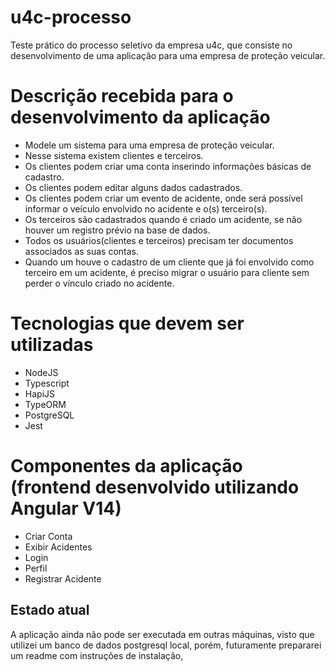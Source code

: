 # u4c-processo
Teste prático do processo seletivo da empresa u4c, que consiste no desenvolvimento de uma aplicação para uma empresa de proteção veicular.

# Descrição recebida para o desenvolvimento da aplicação
- Modele um sistema para uma empresa de proteção veicular.
- Nesse sistema existem clientes e terceiros.
- Os clientes podem criar uma conta inserindo informações básicas de cadastro.
- Os clientes podem editar alguns dados cadastrados.
- Os clientes podem criar um evento de acidente, onde será possível informar o veículo envolvido no acidente e o(s) terceiro(s).
- Os terceiros são cadastrados quando é criado um acidente, se não houver um registro prévio na base de dados.
- Todos os usuários(clientes e terceiros) precisam ter documentos associados as suas contas.
- Quando um houve o cadastro de um cliente que já foi envolvido como terceiro em um acidente, é preciso migrar o usuário para cliente sem perder o vínculo criado no acidente.

# Tecnologias que devem ser utilizadas
- NodeJS
- Typescript
- HapiJS
- TypeORM
- PostgreSQL
- Jest


# Componentes da aplicação (frontend desenvolvido utilizando Angular V14)
- Criar Conta
- Exibir Acidentes
- Login
- Perfil
- Registrar Acidente

## Estado atual
A aplicação ainda não pode ser executada em outras máquinas, visto que utilizei um banco de dados postgresql local, porém, futuramente prepararei um readme com instruções de instalação,
